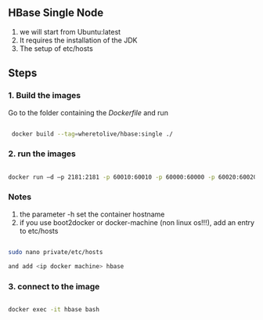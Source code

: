 HBase Single Node
-----------------

1.	we will start from Ubuntu:latest
2.	It requires the installation of the JDK
3.	The setup of etc/hosts

Steps
-----

### 1. Build the images

Go to the folder containing the *Dockerfile* and run

```bash

 docker build --tag=wheretolive/hbase:single ./

```

### 2. run the images

```bash

docker run –d –p 2181:2181 -p 60010:60010 -p 60000:60000 -p 60020:60020 -p 60030:60030 –h hbase --name=hbase_single wheretolive/hbase:single

```

### Notes

1.	the parameter -h set the container hostname
2.	if you use boot2docker or docker-machine (non linux os!!!), add an entry to etc/hosts

```bash

sudo nano private/etc/hosts

and add <ip docker machine> hbase
```

### 3. connect to the image

```bash

docker exec -it hbase bash

```
